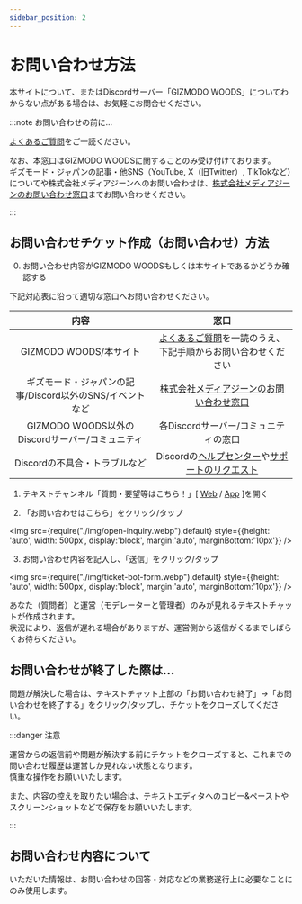 ```yaml
---
sidebar_position: 2
---
```


# お問い合わせ方法

本サイトについて、またはDiscordサーバー「GIZMODO WOODS」についてわからない点がある場合は、お気軽にお問合せください。

:::note お問い合わせの前に...

[よくあるご質問](docs/tutorial-inquiry/qa-faq.md)をご一読ください。

なお、本窓口はGIZMODO WOODSに関することのみ受け付けております。   
ギズモード・ジャパンの記事・他SNS（YouTube, X（旧Twitter）, TikTokなど）についてや株式会社メディアジーンへのお問い合わせは、[株式会社メディアジーンのお問い合わせ窓口](https://www.mediagene.co.jp/contact)までお問い合わせください。

:::

## お問い合わせチケット作成（お問い合わせ）方法

0. お問い合わせ内容がGIZMODO WOODSもしくは本サイトであるかどうか確認する

下記対応表に沿って適切な窓口へお問い合わせください。

|内容|窓口|
|:---:|:---:|
|GIZMODO WOODS/本サイト|[よくあるご質問](qa-faq.md)を一読のうえ、下記手順からお問い合わせください|
|ギズモード・ジャパンの記事/Discord以外のSNS/イベントなど|[株式会社メディアジーンのお問い合わせ窓口](https://www.mediagene.co.jp/contact)|
|GIZMODO WOODS以外のDiscordサーバー/コミュニティ|各Discordサーバー/コミュニティの窓口|
|Discordの不具合・トラブルなど|Discordの[ヘルプセンター](https://support.discord.com/hc/ja)や[サポートのリクエスト](https://support.discord.com/hc/ja/requests/new)|

1. テキストチャンネル「質問・要望等はこちら！」[ [Web](https://discord.com/channels/753903663298117694/1114363410310774814) / [App](discord://discord.com/channels/753903663298117694/1114363410310774814) ]を開く

2. 「お問い合わせはこちら」をクリック/タップ

<img src={require("./img/open-inquiry.webp").default}
     style={{height: 'auto', width:'500px', display:'block', margin:'auto', marginBottom:'10px'}} />

3. お問い合わせ内容を記入し、「送信」をクリック/タップ

<img src={require("./img/ticket-bot-form.webp").default}
     style={{height: 'auto', width:'500px', display:'block', margin:'auto', marginBottom:'10px'}} />

あなた（質問者）と運営（モデレーターと管理者）のみが見れるテキストチャットが作成されます。   
状況により、返信が遅れる場合がありますが、運営側から返信がくるまでしばらくお待ちください。

## お問い合わせが終了した際は...

問題が解決した場合は、テキストチャット上部の「お問い合わせ終了」→「お問い合わせを終了する」をクリック/タップし、チケットをクローズしてください。

:::danger 注意

運営からの返信前や問題が解決する前にチケットをクローズすると、これまでの問い合わせ履歴は運営しか見れない状態となります。   
慎重な操作をお願いいたします。

また、内容の控えを取りたい場合は、テキストエディタへのコピー&ペーストやスクリーンショットなどで保存をお願いいたします。

:::

## お問い合わせ内容について

いただいた情報は、お問い合わせの回答・対応などの業務遂行上に必要なことにのみ使用します。
